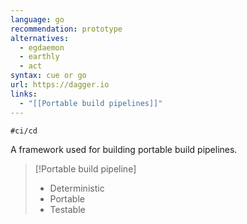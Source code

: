 ```yaml
---
language: go
recommendation: prototype
alternatives:
  - egdaemon
  - earthly
  - act
syntax: cue or go
url: https://dagger.io
links:
  - "[[Portable build pipelines]]"
---
```

	#ci/cd

A framework used for building portable build pipelines. 


> [!Portable build pipeline]
> - Deterministic
> - Portable
> - Testable 
